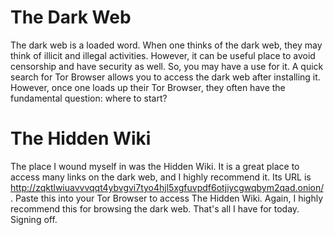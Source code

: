# The Dark Web
The dark web is a loaded word. When one thinks of the dark web, they may think of illicit and illegal activities. However, it can be useful place to avoid censorship and have security as well. So, you may have a use for it. A quick search for Tor Browser allows you to access the dark web after installing it. However, once one loads up their Tor Browser, they often have the fundamental question: where to start?
# The Hidden Wiki
The place I wound myself in was the Hidden Wiki. It is a great place to access many links on the dark web, and I highly recommend it. Its URL is http://zqktlwiuavvvqqt4ybvgvi7tyo4hjl5xgfuvpdf6otjiycgwqbym2qad.onion/. Paste this into your Tor Browser to access The Hidden Wiki. Again, I highly recommend this for browsing the dark web. That's all I have for today. Signing off. 
